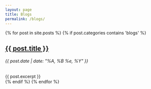 ```yaml
---
layout: page
title: Blogs
permalink: /blogs/
---
```



<div class="row">
  <div class="col-sm-8">
  {% for post in site.posts %}
    {% if post.categories contains 'blogs' %}
      <div class="mb-5">
        <h2><a href="{{ post.url }}" class="text-decoration-none link-primary">{{ post.title }}</a></h2>
        <h6 class="date text-secondary">{{ post.date | date: "%A, %B %e, %Y" }}</h6>
        {{ post.excerpt }}
      </div>
    {% endif %}
  {% endfor %}
  </div>
  <!-- div class="col-sm-4">
    <h2>Upcoming Events</h2>
  </div -->
</div>